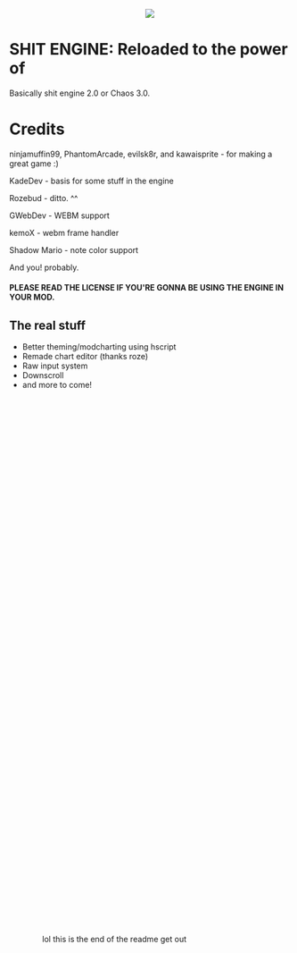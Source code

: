 <p align="center">
<a href="https://github.com/WhyEvenExist/ShitEngine-Rework/raw/master/art/lelogo.png" alt="Build Status"><img src="https://github.com/WhyEvenExist/ShitEngine-Rework/raw/master/art/lelogo.png"></a>
</p>

# SHIT ENGINE: Reloaded to the power of #
Basically shit engine 2.0 or Chaos 3.0.

# Credits
ninjamuffin99, PhantomArcade, evilsk8r, and kawaisprite - for making a great game :)

KadeDev - basis for some stuff in the engine

Rozebud - ditto. ^^

GWebDev - WEBM support

kemoX - webm frame handler

Shadow Mario - note color support

And you! probably.

#### PLEASE READ THE LICENSE IF YOU'RE GONNA BE USING THE ENGINE IN YOUR MOD.

## The real stuff

- Better theming/modcharting using hscript
- Remade chart editor (thanks roze)
- Raw input system
- Downscroll
- and more to come!

‌
‌
‌
‌
‌‌‌
‌
‌
‌
‌
‌
‌
‌
‌
‌
‌

‌
‌
‌
‌
‌‌‌
‌
‌
‌
‌
‌
‌
‌
‌
‌
‌

‌
‌
‌
‌
‌‌‌
‌
‌
‌
‌
‌
‌
‌
‌
‌
‌

‌
‌
‌
‌
‌‌‌
‌
‌
‌
‌
‌
‌
‌
‌
‌
‌

‌
‌
‌
‌
‌‌‌
‌
‌
‌
‌
‌
‌
‌
‌
‌
‌

‌
‌
‌
‌
‌‌‌
‌
‌
‌
‌
‌
‌
‌
‌
‌
‌

‌
‌
‌
‌
‌‌‌
‌
‌
‌
‌
‌
‌
‌
‌
‌
‌

‌
‌
‌
‌
‌‌‌
‌
‌
‌
‌
‌
‌
‌
‌
‌
‌

‌
‌
‌
‌
‌‌‌
‌
‌
‌
‌
‌
‌
‌
‌
‌
‌

‌
‌
‌
‌
‌‌‌
‌
‌
‌
‌
‌
‌
‌
‌
‌
‌

‌
‌
‌
‌
‌‌‌
‌
‌
‌
‌
‌
‌
‌
‌
‌
‌

‌
‌
‌
‌
‌‌‌
‌
‌
‌
‌
‌
‌
‌
‌
‌
‌

‌
‌
‌
‌
‌‌‌
‌
‌
‌
‌
‌
‌
‌
‌
‌
‌

‌
‌
‌
‌
‌‌‌
‌
‌
‌
‌
‌
‌
‌
‌
‌
‌

‌
‌
‌
‌
‌‌‌
‌
‌
‌
‌
‌
‌
‌
‌
‌
‌

‌
‌
‌
‌
‌‌‌
‌
‌
‌
‌
‌
‌
‌
‌
‌
‌

‌
‌
‌
‌
‌‌‌
‌
‌
‌
‌
‌
‌
‌
‌
‌
‌

‌
‌
‌
‌
‌‌‌
‌
‌
‌
‌
‌
‌
‌
‌
‌
‌

‌
‌
‌
‌
‌‌‌
‌
‌
‌
‌
‌
‌
‌
‌
‌
‌

‌
‌
‌
‌
‌‌‌
‌
‌
‌
‌
‌
‌
‌
‌
‌
‌

‌
‌
‌
‌
‌‌‌
‌
‌
‌
‌
‌
‌
‌
‌
‌
‌

‌
‌
‌
‌
‌‌‌
‌
‌
‌
‌
‌
‌
‌
‌
‌
‌

‌
‌
‌
‌
‌‌‌
‌
‌
‌
‌
‌
‌
‌
‌
‌
‌

‌
‌
‌
‌
‌‌‌
‌
‌
‌
‌
‌
‌
‌
‌
‌
‌

‌
‌
‌
‌
‌‌‌
‌
‌
‌
‌
‌
‌
‌
‌
‌
‌

‌
‌
‌
‌
‌‌‌
‌
‌
‌
‌
‌
‌
‌
‌
‌
‌

‌
‌
‌
‌
‌‌‌
‌
‌
‌
‌
‌
‌
‌
‌
‌
‌

‌
‌
‌
‌
‌‌‌
‌
‌
‌
‌
‌
‌
‌
‌
‌
‌

‌
‌
‌
‌
‌‌‌
‌
‌
‌
‌
‌
‌
‌
‌
‌
‌

‌
‌
‌
‌
‌‌‌
‌
‌
‌
‌
‌
‌
‌
‌
‌
‌

‌
‌
‌
‌
‌‌‌
‌
‌
‌
‌
‌
‌
‌
‌
‌
‌

‌
‌
‌
‌
‌‌‌
‌
‌
‌
‌
‌
‌
‌
‌
‌
‌
lol this is the end of the readme get out
